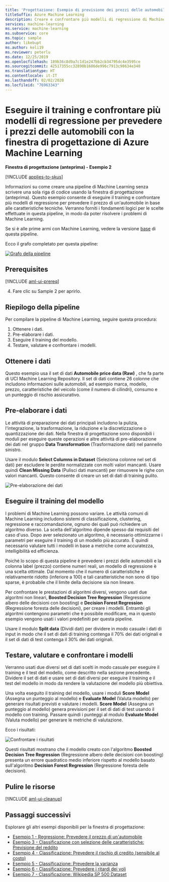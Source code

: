 ```yaml
---
title: 'Progettazione: Esempio di previsione dei prezzi delle automobili (avanzato)'
titleSuffix: Azure Machine Learning
description: Creare e confrontare più modelli di regressione di Machine Learning per prevedere il prezzo di un'automobile in base a caratteristiche tecniche con la finestra di progettazione di Azure Machine Learning.
services: machine-learning
ms.service: machine-learning
ms.subservice: core
ms.topic: sample
author: likebupt
ms.author: keli19
ms.reviewer: peterlu
ms.date: 12/25/2019
ms.openlocfilehash: 189b36c8d9a7c1d1e247bb2cb34795dc4e3595ce
ms.sourcegitcommit: 42517355cc32890b1686de996c7913c98634e348
ms.translationtype: HT
ms.contentlocale: it-IT
ms.lasthandoff: 02/02/2020
ms.locfileid: "76963343"
---
```

# <a name="train--compare-multiple-regression-models-to-predict-car-prices-with-azure-machine-learning-designer"></a>Eseguire il training e confrontare più modelli di regressione per prevedere i prezzi delle automobili con la finestra di progettazione di Azure Machine Learning

**Finestra di progettazione (anteprima) - Esempio 2**

[!INCLUDE [applies-to-skus](../../includes/aml-applies-to-enterprise-sku.md)]

Informazioni su come creare una pipeline di Machine Learning senza scrivere una sola riga di codice usando la finestra di progettazione (anteprima). Questo esempio consente di eseguire il training e confrontare più modelli di regressione per prevedere il prezzo di un'automobile in base alle caratteristiche tecniche. Verranno forniti i fondamenti logici per le scelte effettuate in questa pipeline, in modo da poter risolvere i problemi di Machine Learning.

Se si è alle prime armi con Machine Learning, vedere la versione [base](how-to-designer-sample-regression-automobile-price-basic.md) di questa pipeline.

Ecco il grafo completato per questa pipeline:

[![Grafo della pipeline](./media/how-to-designer-sample-regression-automobile-price-compare-algorithms/graph.png)](./media/how-to-designer-sample-regression-automobile-price-compare-algorithms/graph.png#lightbox)

## <a name="prerequisites"></a>Prerequisites

[!INCLUDE [aml-ui-prereq](../../includes/aml-ui-prereq.md)]

4. Fare clic su Sample 2 per aprirlo. 

## <a name="pipeline-summary"></a>Riepilogo della pipeline

Per compilare la pipeline di Machine Learning, seguire questa procedura:

1. Ottenere i dati.
1. Pre-elaborare i dati.
1. Eseguire il training del modello.
1. Testare, valutare e confrontare i modelli.

## <a name="get-the-data"></a>Ottenere i dati

Questo esempio usa il set di dati **Automobile price data (Raw)** , che fa parte di UCI Machine Learning Repository. Il set di dati contiene 26 colonne che includono informazioni sulle automobili, ad esempio marca, modello, prezzo, caratteristiche del veicolo (come il numero di cilindri), consumo e un punteggio di rischio assicurativo.

## <a name="pre-process-the-data"></a>Pre-elaborare i dati

Le attività di preparazione dei dati principali includono la pulizia, l'integrazione, la trasformazione, la riduzione e la discretizzazione o quantizzazione dei dati. Nella finestra di progettazione sono disponibili i moduli per eseguire queste operazioni e altre attività di pre-elaborazione dei dati nel gruppo **Data Transformation** (Trasformazione dati) nel pannello sinistro.

Usare il modulo **Select Columns in Dataset** (Seleziona colonne nel set di dati) per escludere le perdite normalizzate con molti valori mancanti. Usare quindi **Clean Missing Data** (Pulisci dati mancanti) per rimuovere le righe con valori mancanti. Questo consente di creare un set di dati di training pulito.

![Pre-elaborazione dei dati](./media/how-to-designer-sample-regression-automobile-price-compare-algorithms/data-processing.png)

## <a name="train-the-model"></a>Eseguire il training del modello

I problemi di Machine Learning possono variare. Le attività comuni di Machine Learning includono sistemi di classificazione, clustering, regressione e raccomandazione, ognuno dei quali può richiedere un algoritmo diverso. La scelta dell'algoritmo dipende spesso dai requisiti del caso d'uso. Dopo aver selezionato un algoritmo, è necessario ottimizzarne i parametri per eseguire il training di un modello più accurato. È quindi necessario valutare tutti i modelli in base a metriche come accuratezza, intelligibilità ed efficienza.

Poiché lo scopo di questa pipeline è prevedere i prezzi delle automobili e la colonna label (prezzo) contiene numeri reali, un modello di regressione è una scelta ottimale. Dal momento che il numero di caratteristiche è relativamente ridotto (inferiore a 100) e tali caratteristiche non sono di tipo sparse, è probabile che il limite della decisione sia non lineare.

Per confrontare le prestazioni di algoritmi diversi, vengono usati due algoritmi non lineari, **Boosted Decision Tree Regression** (Regressione albero delle decisioni con boosting) e **Decision Forest Regression** (Regressione foresta delle decisioni), per creare i modelli. Entrambi gli algoritmi contengono parametri che è possibile modificare, ma in questo esempio vengono usati i valori predefiniti per questa pipeline.

Usare il modulo **Split data** (Dividi dati) per dividere in modo casuale i dati di input in modo che il set di dati di training contenga il 70% dei dati originali e il set di dati di test contenga il 30% dei dati originali.

## <a name="test-evaluate-and-compare-the-models"></a>Testare, valutare e confrontare i modelli

Verranno usati due diversi set di dati scelti in modo casuale per eseguire il training e il test del modello, come descritto nella sezione precedente. Dividere il set di dati e usare set di dati diversi per eseguire il training e il test del modello in modo da rendere la valutazione del modello più obiettiva.

Una volta eseguito il training del modello, usare i moduli **Score Model** (Assegna un punteggio al modello) e **Evaluate Model** (Valuta modello) per generare risultati previsti e valutare i modelli. **Score Model** (Assegna un punteggio al modello) genera previsioni per il set di dati di test usando il modello con training. Passare quindi i punteggi al modulo **Evaluate Model** (Valuta modello) per generare le metriche di valutazione.



Ecco i risultati:

![Confrontare i risultati](./media/how-to-designer-sample-regression-automobile-price-compare-algorithms/result.png)

Questi risultati mostrano che il modello creato con l'algoritmo **Boosted Decision Tree Regression** (Regressione albero delle decisioni con boosting) presenta un errore quadratico medio inferiore rispetto al modello basato sull'algoritmo **Decision Forest Regression** (Regressione foresta delle decisioni).



## <a name="clean-up-resources"></a>Pulire le risorse

[!INCLUDE [aml-ui-cleanup](../../includes/aml-ui-cleanup.md)]

## <a name="next-steps"></a>Passaggi successivi

Esplorare gli altri esempi disponibili per la finestra di progettazione:

- [Esempio 1 - Regressione: Prevedere il prezzo di un'automobile](how-to-designer-sample-regression-automobile-price-basic.md)
- [Esempio 3 - Classificazione con selezione delle caratteristiche: Previsione del reddito](how-to-designer-sample-classification-predict-income.md)
- [Esempio 4 - Classificazione: Prevedere il rischio di credito (sensibile al costo)](how-to-designer-sample-classification-credit-risk-cost-sensitive.md)
- [Esempio 5 - Classificazione: Prevedere la varianza](how-to-designer-sample-classification-churn.md)
- [Esempio 6 - Classificazione: Prevedere i ritardi dei voli](how-to-designer-sample-classification-flight-delay.md)
- [Esempio 7 - Classificazione: Wikipedia SP 500 Dataset](how-to-designer-sample-text-classification.md)
